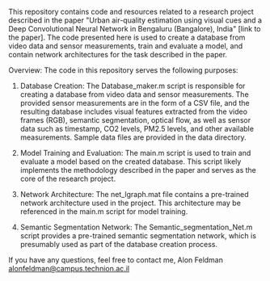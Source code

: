 This repository contains code and resources related to a research project described in the paper "Urban air-quality estimation using visual cues and a Deep Convolutional Neural Network in Bengaluru (Bangalore), India" [link to the paper]. The code presented here is used to create a database from video data and sensor measurements, train and evaluate a model, and contain network architectures for the task described in the paper.

Overview:
The code in this repository serves the following purposes:

1. Database Creation: The Database_maker.m script is responsible for creating a database from video data and sensor measurements. The provided sensor measurements are in the form of a CSV file, and the resulting database includes visual features extracted from the video frames (RGB), semantic segmentation, optical flow, as well as sensor data such as timestamp, CO2 levels, PM2.5 levels, and other available measurements. Sample data files are provided in the data directory.

2. Model Training and Evaluation: The main.m script is used to train and evaluate a model based on the created database. This script likely implements the methodology described in the paper and serves as the core of the research project.

3. Network Architecture: The net_lgraph.mat file contains a pre-trained network architecture used in the project. This architecture may be referenced in the main.m script for model training.

4. Semantic Segmentation Network: The Semantic_segmentation_Net.m script provides a pre-trained semantic segmentation network, which is presumably used as part of the database creation process.


If you have any questions, feel free to contact me,
Alon Feldman
alonfeldman@campus.technion.ac.il
